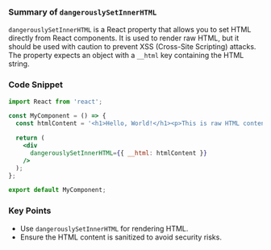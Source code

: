 ### Summary of `dangerouslySetInnerHTML`

`dangerouslySetInnerHTML` is a React property that allows you to set HTML directly from React components. It is used to render raw HTML, but it should be used with caution to prevent XSS (Cross-Site Scripting) attacks. The property expects an object with a `__html` key containing the HTML string.

### Code Snippet

<audio src="C:\Users\10691\Downloads\2024年12月23日21点18分.mp3"></audio>

```jsx
import React from 'react';

const MyComponent = () => {
  const htmlContent = '<h1>Hello, World!</h1><p>This is raw HTML content.</p>';

  return (
    <div
      dangerouslySetInnerHTML={{ __html: htmlContent }}
    />
  );
};

export default MyComponent;
```

### Key Points
- Use `dangerouslySetInnerHTML` for rendering HTML.
- Ensure the HTML content is sanitized to avoid security risks.